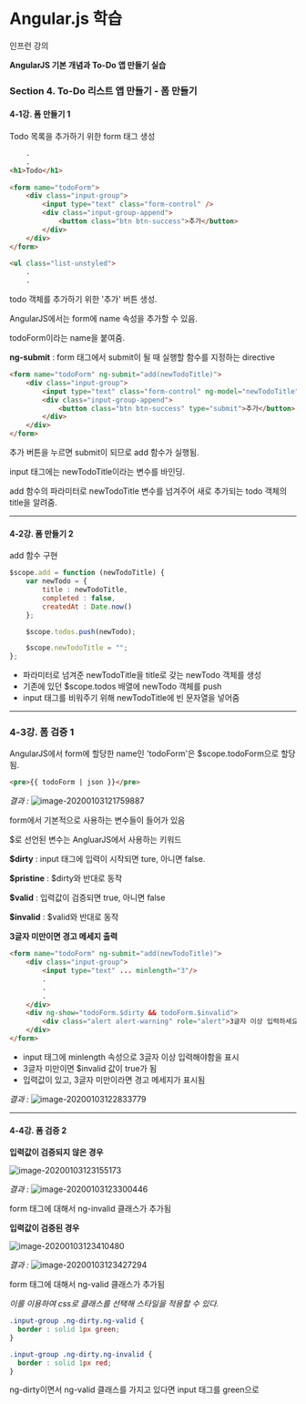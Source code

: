 # Angular.js 학습

인프런 강의

**AngularJS 기본 개념과 To-Do 앱 만들기 실습**



### Section 4. To-Do 리스트 앱 만들기 - 폼 만들기

#### 4-1강. 폼 만들기 1

Todo 목록을 추가하기 위한 form 태그 생성

```html
    .
    .
<h1>Todo</h1>
      
<form name="todoForm">
    <div class="input-group">
        <input type="text" class="form-control" />
        <div class="input-group-append">
            <button class="btn btn-success">추가</button>
        </div>
    </div>
</form>
      
<ul class="list-unstyled">
    .
    .
```

todo 객체를 추가하기 위한 '추가' 버튼 생성.

AngularJS에서는 form에 name 속성을 추가할 수 있음.

todoForm이라는 name을 붙여줌.



**ng-submit** : form 태그에서 submit이 될 때 실행할 함수를 지정하는 directive

```html
<form name="todoForm" ng-submit="add(newTodoTitle)">
    <div class="input-group">
        <input type="text" class="form-control" ng-model="newTodoTitle" />
        <div class="input-group-append">
            <button class="btn btn-success" type="submit">추가</button>
        </div>
    </div>
</form>
```

추가 버튼을 누르면 submit이 되므로 add 함수가 실행됨.

input 태그에는 newTodoTitle이라는 변수를 바인딩.

add 함수의 파라미터로 newTodoTitle 변수를 넘겨주어 새로 추가되는 todo 객체의 title을 알려줌.





---

#### 4-2강. 폼 만들기 2

add 함수 구현

```js
$scope.add = function (newTodoTitle) {
    var newTodo = {
        title : newTodoTitle,
        completed : false,
        createdAt : Date.now()
    };

    $scope.todos.push(newTodo);

    $scope.newTodoTitle = "";
};
```

* 파라미터로 넘겨준 newTodoTitle을 title로 갖는 newTodo 객체를 생성
* 기존에 있던 $scope.todos 배열에 newTodo 객체를 push
* input 태그를 비워주기 위해 newTodoTitle에 빈 문자열을 넣어줌





---

### 4-3강. 폼 검증 1

AngularJS에서 form에 할당한 name인 'todoForm'은 $scope.todoForm으로 할당됨.

```html
<pre>{{ todoForm | json }}</pre>
```

_결과 :_      ![image-20200103121759887](C:\Users\bumsu\AppData\Roaming\Typora\typora-user-images\image-20200103121759887.png)

form에서 기본적으로 사용하는 변수들이 들어가 있음

$로 선언된 변수는 AngluarJS에서 사용하는 키워드



**$dirty** : input 태그에 입력이 시작되면 ture, 아니면 false.

**$pristine** : $dirty와 반대로 동작

**$valid** : 입력값이 검증되면 true, 아니면 false

**$invalid** : $valid와 반대로 동작



**3글자 미만이면 경고 메세지 출력**

```html
<form name="todoForm" ng-submit="add(newTodoTitle)">
    <div class="input-group">
        <input type="text" ... minlength="3"/>
        .
        .
        .
    </div>
    <div ng-show="todoForm.$dirty && todoForm.$invalid">
        <div class="alert alert-warning" role="alert">3글자 이상 입력하세요.</div>
    </div>
</form>
```

* input 태그에 minlength 속성으로 3글자 이상 입력해야함을 표시
* 3글자 미만이면 $invalid 값이 true가 됨
* 입력값이 있고, 3글자 미만이라면 경고 메세지가 표시됨



_결과 :_      ![image-20200103122833779](C:\Users\bumsu\AppData\Roaming\Typora\typora-user-images\image-20200103122833779.png)





---

#### 4-4강. 폼 검증 2

**입력값이 검증되지 않은 경우**

![image-20200103123155173](C:\Users\bumsu\AppData\Roaming\Typora\typora-user-images\image-20200103123155173.png)



_결과 :_     ![image-20200103123300446](C:\Users\bumsu\AppData\Roaming\Typora\typora-user-images\image-20200103123300446.png)

form 태그에 대해서 ng-invalid 클래스가 추가됨



**입력값이 검증된 경우**

![image-20200103123410480](C:\Users\bumsu\AppData\Roaming\Typora\typora-user-images\image-20200103123410480.png)



_결과 :_      ![image-20200103123427294](C:\Users\bumsu\AppData\Roaming\Typora\typora-user-images\image-20200103123427294.png)

form 태그에 대해서 ng-valid 클래스가 추가됨



_이를 이용하여 css로 클래스를 선택해 스타일을 적용할 수  있다._



```css
.input-group .ng-dirty.ng-valid {
  border : solid 1px green;
}

.input-group .ng-dirty.ng-invalid {
  border : solid 1px red;
}
```

ng-dirty이면서 ng-valid 클래스를 가지고 있다면 input 태그를 green으로 

